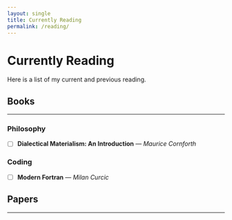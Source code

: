 ```yaml
---
layout: single
title: Currently Reading
permalink: /reading/
---
```


# Currently Reading

Here is a list of my current and previous reading. 

## Books
---

### Philosophy

- [ ] **Dialectical Materialism: An Introduction** — *Maurice Cornforth* 

### Coding 

- [ ] **Modern Fortran** — *Milan Curcic*

## Papers
---

